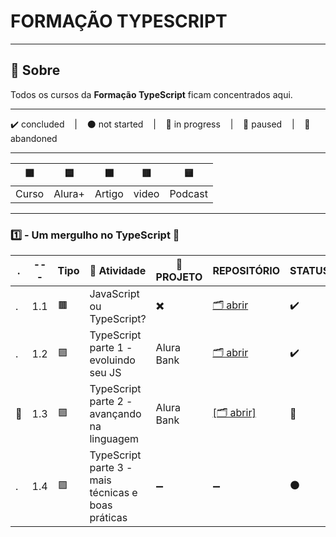 # FORMAÇÃO TYPESCRIPT

---

## 📌 Sobre
  Todos os cursos da **Formação TypeScript** ficam concentrados aqui.

---

<p>
  ✔️ concluded &nbsp;&nbsp;&nbsp;|&nbsp;&nbsp;&nbsp;
  ⚫ not started &nbsp;&nbsp;&nbsp;|&nbsp;&nbsp;&nbsp;
  🔵 in progress &nbsp;&nbsp;&nbsp;|&nbsp;&nbsp;&nbsp;
  🔶 paused &nbsp;&nbsp;&nbsp;|&nbsp;&nbsp;&nbsp;
  🔴 abandoned 
</p>

---
| 🟪 | 🟦 | 🟫 | 🟥 | 🟨 |
| --- | --- | --- | --- | --- |
| Curso | Alura+ | Artigo | video | Podcast |

---

### 1️⃣ - Um mergulho no TypeScript 🚩
| . | --- | Tipo | 📘 Atividade | 🔗 PROJETO | REPOSITÓRIO | STATUS |
| --- | --- | --- | --- | --- | --- | --- |
| . | 1.1 | 🟫 | JavaScript ou TypeScript? | ✖️ | [🗂️ abrir](./JavaScriptOuTypeScript/) | ✔️ |
| . | 1.2 | 🟪 | TypeScript parte 1 - evoluindo seu JS | Alura Bank | [🗂️ abrir](./Typescript1EvoluindoSeuJS/) | ✔️ |
| 🚩 | 1.3 | 🟪 | TypeScript parte 2 - avançando na linguagem | Alura Bank | [[🗂️ abrir]](./Typescript2AvancandoNaLinguagem/) | 🔵 |
| . | 1.4 | 🟪 | TypeScript parte 3 - mais técnicas e boas práticas | ➖ | ➖ | ⚫ |


